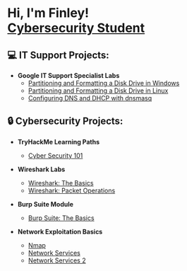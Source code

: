 <h1>Hi, I'm Finley! <br/><a href="https://www.linkedin.com/in/finleyklee/">Cybersecurity Student</a> 

  <h2>💻 IT Support Projects:</h2>

- <b>Google IT Support Specialist Labs</b>
  - [Partitioning and Formatting a Disk Drive in Windows](https://github.com/Finley-Klee/Partitioning-and-Formatting-a-Disk-Drive-in-Windows)
  - [Partitioning and Formatting a Disk Drive in Linux](https://github.com/Finley-Klee/Partitioning-and-Formatting-a-Disk-Drive-in-Linux)
  - [Configuring DNS and DHCP with dnsmasq](https://github.com/Finley-Klee/DNS-and-DHCP)
 
<h2>🔒 Cybersecurity Projects:</h2>

- <b>TryHackMe Learning Paths</b>
  - [Cyber Security 101](https://github.com/Finley-Klee/TryHackMe-Complete-Beginner-Pathway)

- <b>Wireshark Labs</b>
  - [Wireshark: The Basics](https://github.com/Finley-Klee/Wireshark-The-Basics)
  - [Wireshark: Packet Operations](https://github.com/Finley-Klee/Wireshark-Packet-Operations)

- <b>Burp Suite Module</b>
  - [Burp Suite: The Basics](https://github.com/Finley-Klee/Burp-Suite-The-Basics)

- <b>Network Exploitation Basics</b>
  - [Nmap](https://github.com/Finley-Klee/Nmap)
  - [Network Services](https://github.com/Finley-Klee/Network-Services)
  - [Network Services 2](https://github.com/Finley-Klee/Network-Services-2)
